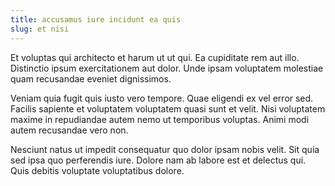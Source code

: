 ```yaml
---
title: accusamus iure incidunt ea quis
slug: et nisi
---
```


Et voluptas qui architecto et harum ut ut qui. Ea cupiditate rem aut illo. Distinctio ipsum exercitationem aut dolor. Unde ipsam voluptatem molestiae quam recusandae eveniet dignissimos.

Veniam quia fugit quis iusto vero tempore. Quae eligendi ex vel error sed. Facilis sapiente et voluptatem voluptatem quasi sunt et velit. Nisi voluptatem maxime in repudiandae autem nemo ut temporibus voluptas. Animi modi autem recusandae vero non.

Nesciunt natus ut impedit consequatur quo dolor ipsam nobis velit. Sit quia sed ipsa quo perferendis iure. Dolore nam ab labore est et delectus qui. Quis debitis voluptate voluptatibus dolore.
